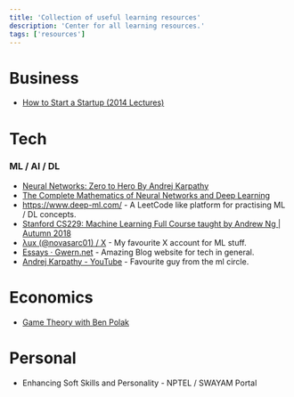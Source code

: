 ```yaml
---
title: 'Collection of useful learning resources'
description: 'Center for all learning resources.'
tags: ['resources']
---
```


# Business

- [How to Start a Startup (2014 Lectures)](https://www.youtube.com/playlist?list=PLQ-uHSnFig5MaafmEhFox7rO-b0RxQth-)

# Tech

### ML / AI / DL

- [Neural Networks: Zero to Hero By Andrej Karpathy](https://www.youtube.com/playlist?list=PLAqhIrjkxbuWI23v9cThsA9GvCAUhRvKZ)
- [The Complete Mathematics of Neural Networks and Deep Learning](https://www.youtube.com/watch?v=Ixl3nykKG9M)
- https://www.deep-ml.com/ - A LeetCode like platform for practising ML / DL concepts.
- [Stanford CS229: Machine Learning Full Course taught by Andrew Ng | Autumn 2018](https://www.youtube.com/playlist?list=PLoROMvodv4rMiGQp3WXShtMGgzqpfVfbU)
- [λux (@novasarc01) / X](https://x.com/novasarc01) - My favourite X account for ML stuff.
- [Essays · Gwern.net](https://gwern.net/) - Amazing Blog website for tech in general.
- [Andrej Karpathy - YouTube](https://www.youtube.com/@AndrejKarpathy) - Favourite guy from the ml circle.

# Economics

- [Game Theory with Ben Polak](https://www.youtube.com/playlist?list=PL6EF60E1027E1A10B)

# Personal

- Enhancing Soft Skills and Personality - NPTEL / SWAYAM Portal
